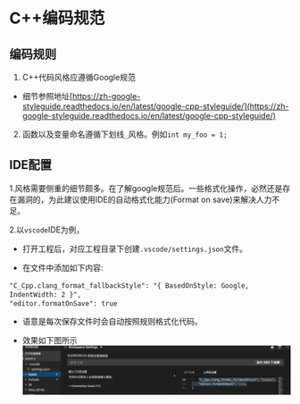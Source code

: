 # C++编码规范

## 编码规则

1. C++代码风格应遵循Google规范

- 细节参照地址[https://zh-google-styleguide.readthedocs.io/en/latest/google-cpp-styleguide/](https://zh-google-styleguide.readthedocs.io/en/latest/google-cpp-styleguide/)

2. 函数以及变量命名遵循下划线`_`风格。例如`int my_foo = 1;`

## IDE配置

1.风格需要侧重的细节颇多。在了解google规范后。一些格式化操作，必然还是存在漏洞的，为此建议使用IDE的自动格式化能力(Format on save)来解决人力不足。

2.以`vscode`IDE为例，

- 打开工程后，对应工程目录下创建`.vscode/settings.json`文件。

- 在文件中添加如下内容:

```
"C_Cpp.clang_format_fallbackStyle": "{ BasedOnStyle: Google, IndentWidth: 2 }",
"editor.formatOnSave": true
```

- 语意是每次保存文件时会自动按照规则格式化代码。

- 效果如下图所示
![google setting](../picture/google_seeting.jpg "")
